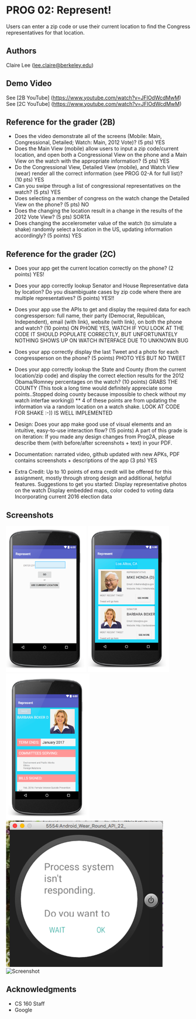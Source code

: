 # PROG 02: Represent!

Users can enter a zip code or use their current location to find the Congress representatives for that location. 

## Authors

Claire Lee ([lee.claire@berkeley.edu](mailto:lee.claire@berkeley.edu))

## Demo Video

See [2B YouTube] (https://www.youtube.com/watch?v=JFIOdWcdMwM)
See [2C YouTube] (https://www.youtube.com/watch?v=JFIOdWcdMwM)

## Reference for the grader (2B)
* Does the video demonstrate all of the screens (Mobile: Main, Congressional, Detailed; Watch: Main, 2012 Vote)? (5 pts) YES
* Does the Main View (mobile) allow users to input a zip code/current location, and open both a Congressional View on the phone and a Main View on the watch with the appropriate information? (5 pts) YES
* Do the Congressional View, Detailed View (mobile), and Watch View (wear) render all the correct information (see PROG 02-A for full list)? (10 pts) YES
* Can you swipe through a list of congressional representatives on the watch? (5 pts) YES
* Does selecting a member of congress on the watch change the Detailed View on the phone? (5 pts) NO
* Does the changing the location result in a change in the results of the 2012 Vote View? (5 pts) SORTA
* Does changing the accelerometer value of the watch (to simulate a shake) randomly select a location in the US, updating information accordingly? (5 points) YES

## Reference for the grader (2C)
* Does your app get the current location correctly on the phone? (2 points) YES!
* Does your app correctly lookup Senator and House Representative data by location? Do you disambiguate cases by zip code where there are multiple representatives? (5 points) YES!!
* Does your app use the APIs to get and display the required data for each congressperson: full name, their party (Democrat, Republican, Independent), email (with link), website (with link), on both the phone and watch? (10 points) ON PHONE YES, WATCH IF YOU LOOK AT THE CODE IT SHOULD POPULATE CORRECTLY, BUT UNFORTUNATELY NOTHING SHOWS UP ON WATCH INTERFACE DUE TO UNKNOWN BUG
* Does your app correctly display the last Tweet and a photo for each congressperson on the phone? (5 points) PHOTO YES BUT NO TWEET
* Does your app correctly lookup the State and County (from the current location/zip code) and display the correct election results for the 2012 Obama/Romney percentages on the watch? (10 points) GRABS THE COUNTY (This took a long time would definitely appreciate some points..Stopped doing county because impossible to check without my watch interfae working))
** 4 of these points are from updating the information via a random location on a watch shake. LOOK AT CODE FOR SHAKE :-)) IS WELL IMPLEMENTED

* Design: Does your app make good use of visual elements and an intuitive, easy-to-use interaction flow? (15 points) 
A part of this grade is on iteration: If you made any design changes from Prog2A, please describe them (with before/after screenshots + text) in your PDF.
* Documentation: narrated video, github updated with new APKs, PDF contains screenshots + descriptions of the app (3 pts) YES
* Extra Credit: Up to 10 points of extra credit will be offered for this assignment, mostly through strong design and additional, helpful features. Suggestions to get you started:
Display representative photos on the watch
Display embedded maps, color coded to voting data
Incorporating current 2016 election data

## Screenshots

<img src="screenshots/one.png" height="400" alt="Screenshot"/>
<img src="screenshots/two.png" height="400" alt="Screenshot"/>
<img src="screenshots/three.png" height="400" alt="Screenshot"/>

<img src="screenshots/error.png" height="400" alt="Screenshot"/>
<img src="screenshots/error2.png" height="400" alt="Screenshot"/>

## Acknowledgments

* CS 160 Staff
* Google
